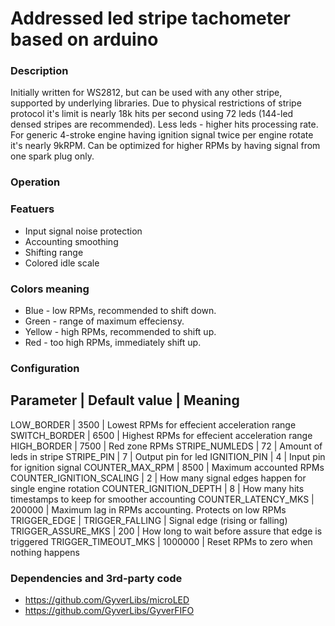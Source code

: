 # Addressed led stripe tachometer based on arduino

### Description
Initially written for WS2812, but can be used with any other stripe, supported by underlying libraries.
Due to physical restrictions of stripe protocol it's limit is nearly 18k hits per second using 72 leds (144-led densed stripes are recommended). Less leds - higher hits processing rate.
For generic 4-stroke engine having ignition signal twice per engine rotate it's nearly 9kRPM. Can be optimized for higher RPMs by having signal from one spark plug only.

### Operation

### Featuers
- Input signal noise protection
- Accounting smoothing
- Shifting range
- Colored idle scale

### Colors meaning
- Blue - low RPMs, recommended to shift down.
- Green - range of maximum effeciensy.
- Yellow - high RPMs, recommended to shift up.
- Red - too high RPMs, immediately shift up.

### Configuration

Parameter | Default value | Meaning
-----------------------------------
LOW_BORDER | 3500 | Lowest RPMs for effecient acceleration range
SWITCH_BORDER | 6500 | Highest RPMs for effecient acceleration range
HIGH_BORDER | 7500 | Red zone RPMs
STRIPE_NUMLEDS | 72 | Amount of leds in stripe
STRIPE_PIN | 7 | Output pin for led
IGNITION_PIN | 4 | Input pin for ignition signal
COUNTER_MAX_RPM | 8500 | Maximum accounted RPMs
COUNTER_IGNITION_SCALING | 2 | How many signal edges happen for single engine rotation
COUNTER_IGNITION_DEPTH | 8 | How many hits timestamps to keep for smoother accounting
COUNTER_LATENCY_MKS | 200000 | Maximum lag in RPMs accounting. Protects on low RPMs
TRIGGER_EDGE | TRIGGER_FALLING | Signal edge (rising or falling)
TRIGGER_ASSURE_MKS | 200 | How long to wait before assure that edge is triggered
TRIGGER_TIMEOUT_MKS | 1000000 | Reset RPMs to zero when nothing happens

### Dependencies and 3rd-party code
- https://github.com/GyverLibs/microLED
- https://github.com/GyverLibs/GyverFIFO
